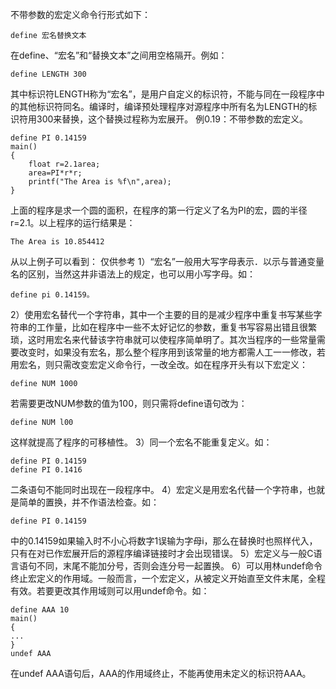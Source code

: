 不带参数的宏定义命令行形式如下：
```  
define 宏名替换文本
```
在define、“宏名”和“替换文本”之间用空格隔开。例如：
```  
define LENGTH 300
```
其中标识符LENGTH称为“宏名”，是用户自定义的标识符，不能与同在一段程序中的其他标识符同名。编译时，编译预处理程序对源程序中所有名为LENGTH的标识符用300来替换，这个替换过程称为宏展开。
例0.19：不带参数的宏定义。
```  
define PI 0.14159
main()
{
	float r=2.1area;
	area=PI*r*r;
	printf("The Area is %f\n",area);
}
```
上面的程序是求一个圆的面积，在程序的第一行定义了名为PI的宏，圆的半径r=2.1。以上程序的运行结果是：
```  
The Area is 10.854412
```
从以上例子可以看到：
仅供参考
1）“宏名”一般用大写字母表示．以示与普通变量名的区别，当然这井非语法上的规定，也可以用小写字母。如：
```  
define pi 0.14159。
```
2）使用宏名替代一个字符串，其中一个主要的目的是减少程序中重复书写某些字符串的工作量，比如在程序中一些不太好记忆的参数，重复书写容易出错且很繁琐，这时用宏名来代替该字符串就可以使程序简单明了。其次当程序的一些常量需要改变时，如果没有宏名，那么整个程序用到该常量的地方都需人工一一修改，若用宏名，则只需改变宏定义命令行，一改全改。如在程序开头有以下宏定义：
```  
define NUM 1000
```
若需要更改NUM参数的值为100，则只需将define语句改为：
```  
define NUM l00
```
这样就提高了程序的可移植性。
3）同一个宏名不能重复定义。如：
```  
define PI 0.14159
define PI 0.1416
```
二条语句不能同时出现在一段程序中。
4）宏定义是用宏名代替一个字符串，也就是简单的置换，并不作语法检查。如：
```  
define PI 0.14159
```
中的0.14159如果输入时不小心将数字1误输为字母i，那么在替换时也照样代入，只有在对已作宏展开后的源程序编译链接时才会出现错误。
5）宏定义与一般C语言语句不同，末尾不能加分号，否则会连分号一起置换。
6）可以用林undef命令终止宏定义的作用域。一般而言，一个宏定义，从被定义开始直至文件末尾，全程有效。若要更改其作用域则可以用undef命令。如：
```  
define AAA 10
main()
{
...
}
undef AAA
```
在undef AAA语句后，AAA的作用域终止，不能再使用未定义的标识符AAA。